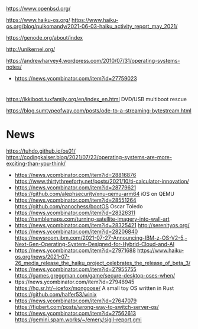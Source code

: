 https://www.openbsd.org/

https://www.haiku-os.org/
https://www.haiku-os.org/blog/pulkomandy/2021-06-03-haiku_activity_report_may_2021/

https://genode.org/about/index

http://unikernel.org/

https://andrewharvey4.wordpress.com/2010/07/31/operating-systems-notes/
* https://news.ycombinator.com/item?id=27759023

#
https://ikkiboot.tuxfamily.org/en/index_en.html DVD/USB multiboot rescue

https://blog.sumtypeofway.com/posts/ode-to-a-streaming-bytestream.html

# News
https://tuhdo.github.io/os01/
https://codingkaiser.blog/2021/07/23/operating-systems-are-more-exciting-than-you-think/
* https://news.ycombinator.com/item?id=28816876
https://www.thirtythreeforty.net/posts/2021/10/ti-calculator-innovation/
* https://news.ycombinator.com/item?id=28779621
https://github.com/alephsecurity/xnu-qemu-arm64 iOS on QEMU
* https://news.ycombinator.com/item?id=28551264
https://github.com/nanochess/bootOS Oscar Toledo
* https://news.ycombinator.com/item?id=28326311
https://ramblemaps.com/turning-satellite-imagery-into-wall-art
* https://news.ycombinator.com/item?id=28325421
http://serenityos.org/
* https://news.ycombinator.com/item?id=28206840
https://newsroom.ibm.com/2021-07-27-Announcing-IBM-z-OS-V2-5,-Next-Gen-Operating-System-Designed-for-Hybrid-Cloud-and-AI
* https://news.ycombinator.com/item?id=27971688
https://www.haiku-os.org/news/2021-07-26_media_release_the_haiku_project_celebrates_the_release_of_beta_3/
* https://news.ycombinator.com/item?id=27955755
https://games.greggman.com/game/secure-desktop-oses-when/
* ttps://news.ycombinator.com/item?id=27946945
https://hg.sr.ht/~icefox/mongoose/ A small toy OS written in Rust
https://github.com/halfer53/winix
* https://news.ycombinator.com/item?id=27647079
https://figbert.com/posts/wrong-way-to-switch-server-os/
* https://news.ycombinator.com/item?id=27562613
https://gemini.spam.works/~/emery/sigil-report.gmi